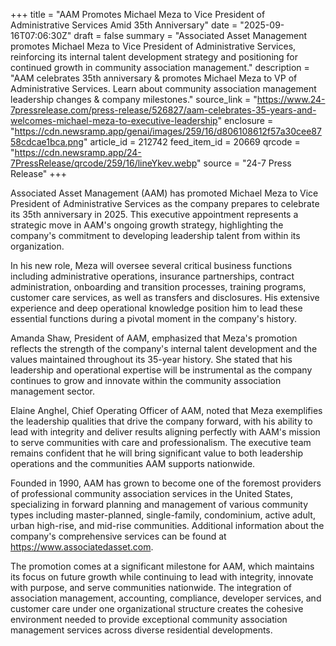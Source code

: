 +++
title = "AAM Promotes Michael Meza to Vice President of Administrative Services Amid 35th Anniversary"
date = "2025-09-16T07:06:30Z"
draft = false
summary = "Associated Asset Management promotes Michael Meza to Vice President of Administrative Services, reinforcing its internal talent development strategy and positioning for continued growth in community association management."
description = "AAM celebrates 35th anniversary & promotes Michael Meza to VP of Administrative Services. Learn about community association management leadership changes & company milestones."
source_link = "https://www.24-7pressrelease.com/press-release/526827/aam-celebrates-35-years-and-welcomes-michael-meza-to-executive-leadership"
enclosure = "https://cdn.newsramp.app/genai/images/259/16/d806108612f57a30cee8758cdcae1bca.png"
article_id = 212742
feed_item_id = 20669
qrcode = "https://cdn.newsramp.app/24-7PressRelease/qrcode/259/16/lineYkev.webp"
source = "24-7 Press Release"
+++

<p>Associated Asset Management (AAM) has promoted Michael Meza to Vice President of Administrative Services as the company prepares to celebrate its 35th anniversary in 2025. This executive appointment represents a strategic move in AAM's ongoing growth strategy, highlighting the company's commitment to developing leadership talent from within its organization.</p><p>In his new role, Meza will oversee several critical business functions including administrative operations, insurance partnerships, contract administration, onboarding and transition processes, training programs, customer care services, as well as transfers and disclosures. His extensive experience and deep operational knowledge position him to lead these essential functions during a pivotal moment in the company's history.</p><p>Amanda Shaw, President of AAM, emphasized that Meza's promotion reflects the strength of the company's internal talent development and the values maintained throughout its 35-year history. She stated that his leadership and operational expertise will be instrumental as the company continues to grow and innovate within the community association management sector.</p><p>Elaine Anghel, Chief Operating Officer of AAM, noted that Meza exemplifies the leadership qualities that drive the company forward, with his ability to lead with integrity and deliver results aligning perfectly with AAM's mission to serve communities with care and professionalism. The executive team remains confident that he will bring significant value to both leadership operations and the communities AAM supports nationwide.</p><p>Founded in 1990, AAM has grown to become one of the foremost providers of professional community association services in the United States, specializing in forward planning and management of various community types including master-planned, single-family, condominium, active adult, urban high-rise, and mid-rise communities. Additional information about the company's comprehensive services can be found at <a href="https://www.associatedasset.com" rel="nofollow" target="_blank">https://www.associatedasset.com</a>.</p><p>The promotion comes at a significant milestone for AAM, which maintains its focus on future growth while continuing to lead with integrity, innovate with purpose, and serve communities nationwide. The integration of association management, accounting, compliance, developer services, and customer care under one organizational structure creates the cohesive environment needed to provide exceptional community association management services across diverse residential developments.</p>